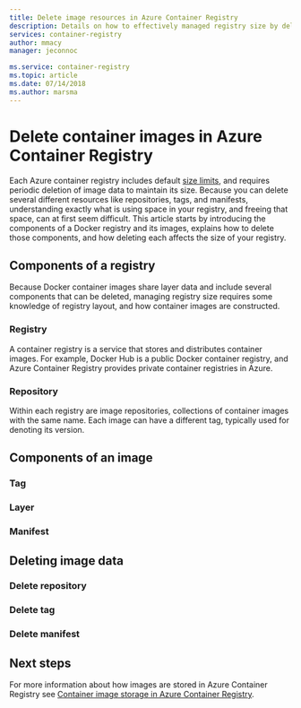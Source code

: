 ```yaml
---
title: Delete image resources in Azure Container Registry
description: Details on how to effectively managed registry size by deleting container image data.
services: container-registry
author: mmacy
manager: jeconnoc

ms.service: container-registry
ms.topic: article
ms.date: 07/14/2018
ms.author: marsma
---
```


# Delete container images in Azure Container Registry

Each Azure container registry includes default [size limits](container-registry-skus.md#sku-feature-matrix), and requires periodic deletion of image data to maintain its size. Because you can delete several different resources like repositories, tags, and manifests, understanding exactly what is using space in your registry, and freeing that space, can at first seem difficult. This article starts by introducing the components of a Docker registry and its images, explains how to delete those components, and how deleting each affects the size of your registry.

## Components of a registry

Because Docker container images share layer data and include several components that can be deleted, managing registry size requires some knowledge of registry layout, and how container images are constructed.

### Registry

A container registry is a service that stores and distributes container images. For example, Docker Hub is a public Docker container registry, and Azure Container Registry provides private container registries in Azure.

### Repository

Within each registry are image repositories, collections of container images with the same name. Each image can have a different tag, typically used for denoting its version.

## Components of an image

### Tag

### Layer

### Manifest

## Deleting image data

### Delete repository

### Delete tag

### Delete manifest

## Next steps

For more information about how images are stored in Azure Container Registry see [Container image storage in Azure Container Registry](container-registry-storage.md).

<!-- IMAGES -->

<!-- LINKS - External -->
[portal]: https://portal.azure.com

<!-- LINKS - Internal -->
